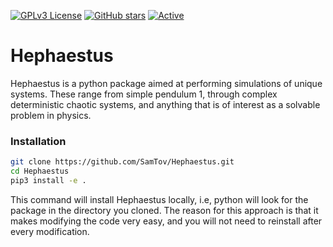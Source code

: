 [![GPLv3 License](https://img.shields.io/badge/License-GPL%20v3-yellow.svg)](https://opensource.org/licenses/)
[![GitHub stars](https://img.shields.io/github/stars/badges/shields.svg?style=social&label=Stars&style=plastic)]()
[![Active](http://img.shields.io/badge/Status-Active-green.svg)](https://github.com/SamTov/Hephaestus)  

# Hephaestus
Hephaestus is a python package aimed at performing simulations of unique systems. These range from simple pendulum
1, through complex deterministic chaotic systems, and anything that is of interest as a solvable problem
in physics. 

### Installation
```bash
git clone https://github.com/SamTov/Hephaestus.git
cd Hephaestus
pip3 install -e .
```

This command will install Hephaestus locally, i.e, python will look for the package in the directory you cloned. The 
reason for this approach is that it makes modifying the code very easy, and you will not need to reinstall after every
modification.

